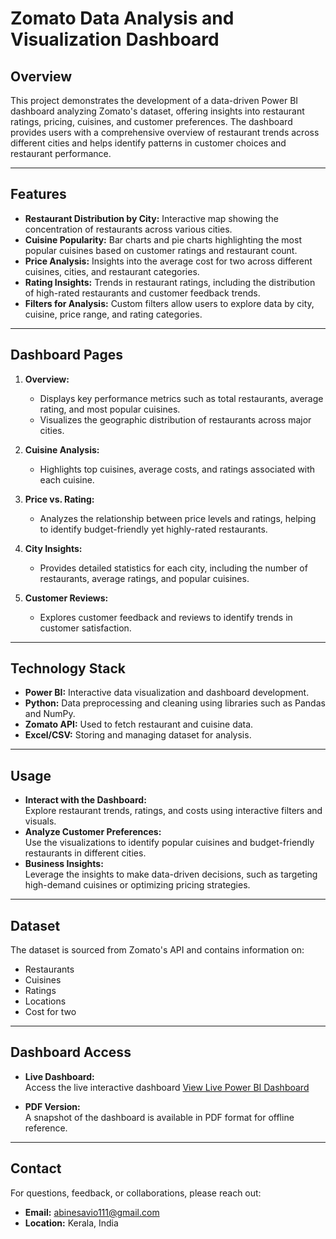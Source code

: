 # Zomato Data Analysis and Visualization Dashboard  

## Overview  
This project demonstrates the development of a data-driven Power BI dashboard analyzing Zomato's dataset, offering insights into restaurant ratings, pricing, cuisines, and customer preferences. The dashboard provides users with a comprehensive overview of restaurant trends across different cities and helps identify patterns in customer choices and restaurant performance.

---

## Features  
- **Restaurant Distribution by City:** Interactive map showing the concentration of restaurants across various cities.  
- **Cuisine Popularity:** Bar charts and pie charts highlighting the most popular cuisines based on customer ratings and restaurant count.  
- **Price Analysis:** Insights into the average cost for two across different cuisines, cities, and restaurant categories.  
- **Rating Insights:** Trends in restaurant ratings, including the distribution of high-rated restaurants and customer feedback trends.  
- **Filters for Analysis:** Custom filters allow users to explore data by city, cuisine, price range, and rating categories.  

---

## Dashboard Pages  
1. **Overview:**  
   - Displays key performance metrics such as total restaurants, average rating, and most popular cuisines.  
   - Visualizes the geographic distribution of restaurants across major cities.  

2. **Cuisine Analysis:**  
   - Highlights top cuisines, average costs, and ratings associated with each cuisine.  

3. **Price vs. Rating:**  
   - Analyzes the relationship between price levels and ratings, helping to identify budget-friendly yet highly-rated restaurants.  

4. **City Insights:**  
   - Provides detailed statistics for each city, including the number of restaurants, average ratings, and popular cuisines.  

5. **Customer Reviews:**  
   - Explores customer feedback and reviews to identify trends in customer satisfaction.  

---

## Technology Stack  
- **Power BI:** Interactive data visualization and dashboard development.  
- **Python:** Data preprocessing and cleaning using libraries such as Pandas and NumPy.  
- **Zomato API:** Used to fetch restaurant and cuisine data.  
- **Excel/CSV:** Storing and managing dataset for analysis.  

---

## Usage  
- **Interact with the Dashboard:**  
  Explore restaurant trends, ratings, and costs using interactive filters and visuals.  
- **Analyze Customer Preferences:**  
  Use the visualizations to identify popular cuisines and budget-friendly restaurants in different cities.  
- **Business Insights:**  
  Leverage the insights to make data-driven decisions, such as targeting high-demand cuisines or optimizing pricing strategies.  

---

## Dataset  
The dataset is sourced from Zomato's API and contains information on:  
- Restaurants  
- Cuisines  
- Ratings  
- Locations  
- Cost for two  

---

## Dashboard Access  
- **Live Dashboard:**  
  Access the live interactive dashboard [View Live Power BI Dashboard](https://app.powerbi.com/view?r=eyJrIjoiYTUyYmMyOWMtMzlmYS00MjFlLWI4NjgtYjhmMWUwNTU1MzA0IiwidCI6ImE5NmMxNTJkLTc3NjctNDViYi04YWFiLTJiMWQ4OTg3Yjg2YyJ9)


- **PDF Version:**  
  A snapshot of the dashboard is available in PDF format for offline reference.  

---

## Contact  
For questions, feedback, or collaborations, please reach out:  
- **Email:** [abinesavio111@gmail.com](mailto:abinesavio111@gmail.com)  
- **Location:** Kerala, India  


